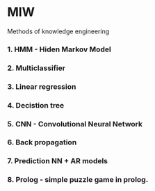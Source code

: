# MIW
Methods of knowledge engineering

### 1. HMM - Hiden Markov Model 
### 2. Multiclassifier
### 3. Linear regression
### 4. Decistion tree
### 5. CNN - Convolutional Neural Network
### 6. Back propagation
### 7. Prediction NN + AR models
### 8. Prolog - simple puzzle game in prolog.

